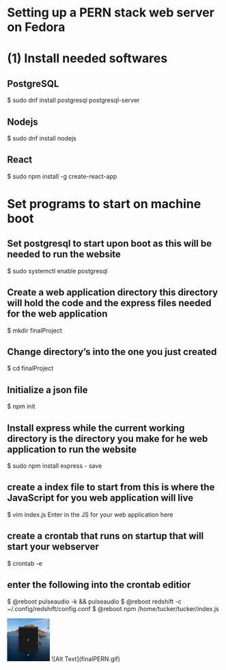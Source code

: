 
# Setting up a PERN stack web server on Fedora

# (1) Install needed softwares

## PostgreSQL
$ sudo dnf install postgresql postgresql-server

## Nodejs
$ sudo dnf install nodejs

## React
$ sudo npm install -g create-react-app

# Set programs to start on machine boot

## Set postgresql to start upon boot as this will be needed to run the website
$ sudo systemctl enable postgresql


## Create a web application directory this directory will hold the code and the express files needed for the web application
$ mkdir finalProject

## Change directory’s into the one you just created
$ cd finalProject

## Initialize a json file
$ npm init

## Install express while the current working directory is the directory you make for he web application to run the website
$ sudo npm install express - save

## create a index file to start from this is where the JavaScript for you web application will live
$ vim index.js
Enter in the JS for your web application here


## create a crontab that runs on startup that will start your webserver
$ crontab -e

## enter the following into the crontab editior
$ @reboot pulseaudio -k && pulseaudio 
$ @reboot redshift -c ~/.config/redshift/config.conf
$ @reboot npm /home/tucker/tucker/index.js

<img src="finalPERN.gif" width="100" height="100" />
![Alt Text](finalPERN.gif)